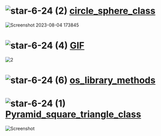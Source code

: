 # ![star-6-24 (2)](https://github.com/yasinnorozzadeh/python-course2/assets/88095232/8352ca18-b835-4f35-96ae-32a355bd03d9) [circle_sphere_class](https://github.com/yasinnorozzadeh/python-course2/blob/main/assignment%2015/practice/circle%20and%20sphere.py)
![Screenshot 2023-08-04 173845](https://github.com/yasinnorozzadeh/python-course2/assets/88095232/e046b0a8-38bb-4bff-b7e8-214751a3b68f)

# ![star-6-24 (4)](https://github.com/yasinnorozzadeh/python-course2/assets/88095232/d5715943-7348-4050-be18-bfd0e0fe6f2a) [GIF](https://github.com/yasinnorozzadeh/python-course2/blob/main/assignment%2015/practice/gif.py)
![2](https://github.com/yasinnorozzadeh/python-course2/assets/88095232/ab3507ff-7195-4088-a700-3f0303ed63bb)

# ![star-6-24 (6)](https://github.com/yasinnorozzadeh/python-course2/assets/88095232/e82d20f2-2264-411a-a36a-74d69575b947) [os_library_methods](https://github.com/yasinnorozzadeh/python-course2/blob/main/assignment%2015/practice/os_methods.py)

# ![star-6-24 (1)](https://github.com/yasinnorozzadeh/python-course2/assets/88095232/494c6849-9a92-48d3-adc1-fd2db0e3c29e) [Pyramid_square_triangle_class](https://github.com/yasinnorozzadeh/python-course2/blob/main/assignment%2015/practice/Pyramid_square_triangle.py)
![Screenshot ](https://github.com/yasinnorozzadeh/python-course2/assets/88095232/4f11e5c7-5914-4a1e-8ad1-c2192bf46bb6)
